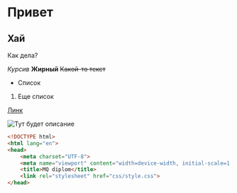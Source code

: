 # Привет #
## Хай ##

Как дела?

*Курсив*
**Жирный**
~~Какой-то текст~~

*   Список
1.  Еще список

[Линк](https://s.appleinsider.ru/2018/02/macos-750x534.png)

![Тут будет описание](https://s.appleinsider.ru/2018/02/macos-750x534.png)

```html
<!DOCTYPE html>
<html lang="en">
<head>
    <meta charset="UTF-8">
    <meta name="viewport" content="width=device-width, initial-scale=1.0">
    <title>MQ diplom</title>
    <link rel="stylesheet" href="css/style.css">
</head>
```